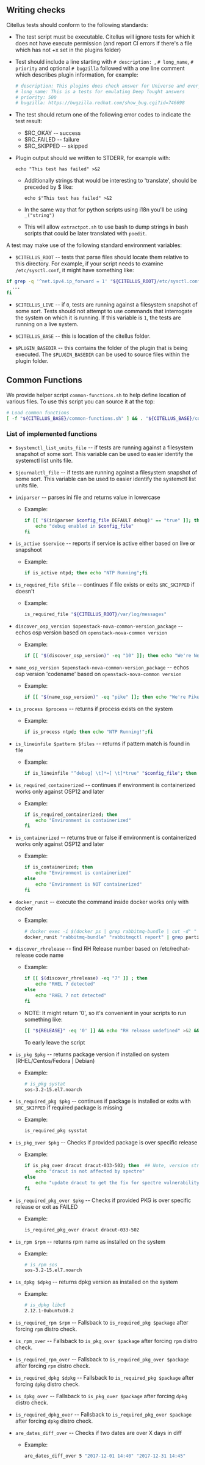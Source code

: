 ## Writing checks

Citellus tests should conform to the following standards:

- The test script must be executable. Citellus will ignore tests for
  which it does not have execute permission (and report CI errors if there's a file which has not +x set in the plugins folder)

- Test should include a line starting with `# description: `, `# long_name`, `# priority` and optional `# bugzilla` followed with a one line comment which describes plugin information, for example:
    ~~~sh
    # description: This plugins does check answer for Universe and everything
    # long_name: This is a tests for emulating Deep Tought answers
    # priority: 500
    # bugzilla: https://bugzilla.redhat.com/show_bug.cgi?id=746698
    ~~~

- The test should return one of the following error codes to indicate
  the test result:

    - $RC_OKAY -- success
    - $RC_FAILED -- failure
    - $RC_SKIPPED -- skipped

- Plugin output should we written to STDERR, for example with:

    ~~~
    echo "This test has failed" >&2
    ~~~

    - Additionally strings that would be interesting to 'translate', should be preceded by $ like:

        ~~~
        echo $"This test has failed" >&2
        ~~~
    - In the same way that for python scripts using i18n you'll be using `_("string")`
    - This will allow `extractpot.sh` to use bash to dump strings in bash scripts that could be later translated with `poedit`.

A test may make use of the following standard environment variables:

- `$CITELLUS_ROOT` -- tests that parse files should locate them
  relative to this directory.  For example, if your script needs to
  examine `/etc/sysctl.conf`, it might have something like:
```sh
if grep -q '^net.ipv4.ip_forward = 1' "${CITELLUS_ROOT}/etc/sysctl.conf"; then
  ...
fi
```
- `$CITELLUS_LIVE` -- if `0`, tests are running against a filesystem
  snapshot of some sort.  Tests should not attempt to use commands
  that interrogate the system on which it is running.  If this
  variable is `1`, the tests are running on a live system.

- `$CITELLUS_BASE` -- this is location of the citellus folder.

- `$PLUGIN_BASEDIR` -- this contains the folder of the plugin that is being executed.
  The `$PLUGIN_BASEDIR` can be used to source files within the plugin folder.

## Common Functions
We provide helper script `common-functions.sh` to help define
location of various files. To use this script you can source it at the top:

```sh
# Load common functions
[ -f "${CITELLUS_BASE}/common-functions.sh" ] && . "${CITELLUS_BASE}/common-functions.sh"
```

### List of implemented functions
- `$systemctl_list_units_file` -- if tests are running against a filesystem
  snapshot of some sort. This variable can be used to easier identify the
  systemctl list units file.

- `$journalctl_file` -- if tests are running against a filesystem
  snapshot of some sort. This variable can be used to easier identify the
  systemctl list units file.

- `iniparser` -- parses ini file and returns value in lowercase
    - Example:
        ~~~sh
        if [[ "$(iniparser $config_file DEFAULT debug)" == "true" ]]; then
            echo "debug enabled in $config_file"
        fi
        ~~~

- `is_active $service` -- reports if service is active either based on live or snapshoot
    - Example:
        ~~~sh
        if is_active ntpd; then echo "NTP Running";fi
        ~~~

- `is_required_file $file` -- continues if file exists or exits `$RC_SKIPPED` if doesn't
    - Example:
        ~~~sh
        is_required_file "${CITELLUS_ROOT}/var/log/messages"
        ~~~

- `discover_osp_version $openstack-nova-common-version_package` -- echos osp version based on `openstack-nova-common version`
    - Example:
        ~~~sh
        if [[ "$(discover_osp_version)" -eq "10" ]]; then echo "We're Newton";fi
        ~~~

- `name_osp_version $openstack-nova-common-version_package` -- echos osp version 'codename' based on `openstack-nova-common version`
    - Example:
        ~~~sh
        if [[ "$(name_osp_version)" -eq "pike" ]]; then echo "We're Pike!";fi
        ~~~


- `is_process $process` -- returns if process exists on the system
    - Example:
        ~~~sh
        if is_process ntpd; then echo "NTP Running!";fi
        ~~~

- `is_lineinfile $pattern $files` -- returns if pattern match is found in file
    - Example:
        ~~~sh
        if is_lineinfile "^debug[ \t]*=[ \t]*true" "$config_file"; then echo "Debug enabled."; fi
        ~~~

- `is_required_containerized` -- continues if environment is containerized works only against OSP12 and later
    - Example:
        ~~~sh
        if is_required_containerized; then
            echo "Environment is containerized"
        fi
        ~~~

- `is_containerized` -- returns true or false if environment is containerized works only against OSP12 and later
    - Example:
        ~~~sh
        if is_containerized; then
            echo "Environment is containerized"
        else
            echo "Environment is NOT containerized"
        fi
        ~~~

- `docker_runit` -- execute the command inside docker works only with docker
    - Example:
        ~~~sh
        # docker exec -i $(docker ps | grep rabbitmq-bundle | cut -d" " -f1) sh -c "rabbitmqctl report"
        docker_runit "rabbitmq-bundle" "rabbitmqctl report" | grep partitions
        ~~~

- `discover_rhrelease` -- find RH Release number based on /etc/redhat-release code name
    - Example:
        ~~~sh
        if [[ $(discover_rhrelease) -eq "7" ]] ; then
            echo "RHEL 7 detected"
        else
            echo "RHEL 7 not detected"
        fi
        ~~~
    - NOTE: It might return '0', so it's convenient in your scripts to run something like:
        ~~~sh
        [[ "${RELEASE}" -eq '0' ]] && echo "RH release undefined" >&2 && exit ${RC_SKIPPED}
        ~~~
        To early leave the script

- `is_pkg $pkg` -- returns package version if installed on system (RHEL/Centos/Fedora | Debian)
    - Example:
        ~~~sh
        # is_pkg systat
        sos-3.2-15.el7.noarch
        ~~~

- `is_required_pkg $pkg` -- continues if package is installed or exits with `$RC_SKIPPED` if required package is missing
    - Example:
        ~~~sh
        is_required_pkg sysstat
        ~~~

- `is_pkg_over $pkg` -- Checks if provided package is over specific release
    - Example:
        ~~~sh
        if is_pkg_over dracut dracut-033-502; then  ## Note, version string is DISTRO dependent
            echo "dracut is not affected by spectre"
        else
            echo "update dracut to get the fix for spectre vulnerability"
        fi
        ~~~

- `is_required_pkg_over $pkg` -- Checks if provided PKG is over specific release or exit as FAILED
    - Example:
        ~~~sh
        is_required_pkg_over dracut dracut-033-502
        ~~~


- `is_rpm $rpm` -- returns rpm name as installed on the system
    - Example:
        ~~~sh
        # is_rpm sos
        sos-3.2-15.el7.noarch
        ~~~

- `is_dpkg $dpkg` -- returns dpkg version as installed on the system
    - Example:
        ~~~sh
        # is_dpkg libc6
        2.12.1-0ubuntu10.2
        ~~~

- `is_required_rpm $rpm` -- Fallsback to `is_required_pkg $package` after forcing `rpm` distro check.
- `is_rpm_over` -- Fallsback to `is_pkg_over $package` after forcing `rpm` distro check.
- `is_required_rpm_over` -- Fallsback to `is_required_pkg_over $package` after forcing `rpm` distro check.

- `is_required_dpkg $dpkg` -- Fallsback to `is_required_pkg $package` after forcing `dpkg` distro check.
- `is_dpkg_over` -- Fallsback to `is_pkg_over $package` after forcing `dpkg` distro check.
- `is_required_dpkg_over` -- Fallsback to `is_required_pkg_over $package` after forcing `dpkg` distro check.

- `are_dates_diff_over` -- Checks if two dates are over X days in diff
    - Example:
        ~~~sh
        are_dates_diff_over 5 "2017-12-01 14:40" "2017-12-31 14:45"
        ~~~
